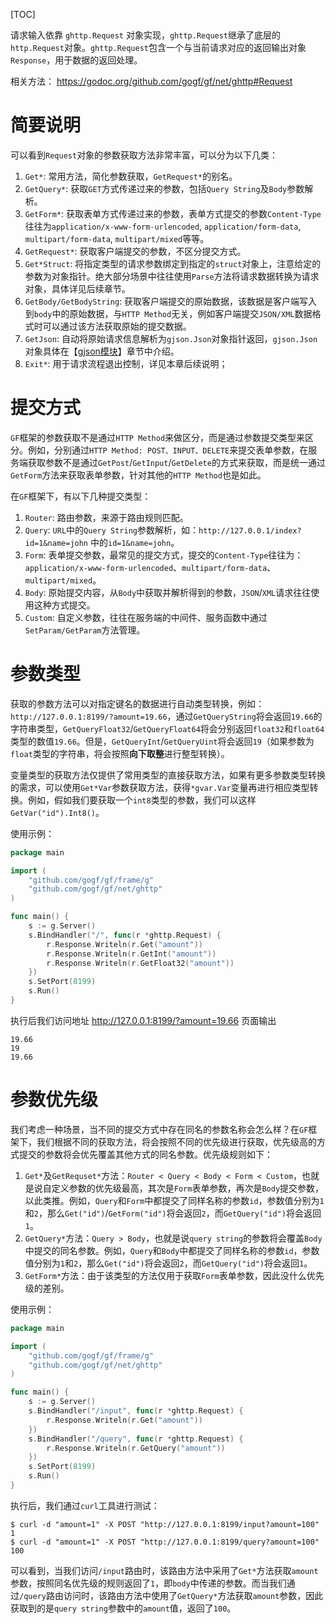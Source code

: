 [TOC]


请求输入依靠 `ghttp.Request` 对象实现，`ghttp.Request`继承了底层的`http.Request`对象。`ghttp.Request`包含一个与当前请求对应的返回输出对象`Response`，用于数据的返回处理。

相关方法：
https://godoc.org/github.com/gogf/gf/net/ghttp#Request



# 简要说明

可以看到`Request`对象的参数获取方法非常丰富，可以分为以下几类：
1. `Get*`: 常用方法，简化参数获取，`GetRequest*`的别名。
1. `GetQuery*`: 获取`GET`方式传递过来的参数，包括`Query String`及`Body`参数解析。
2. `GetForm*`: 获取表单方式传递过来的参数，表单方式提交的参数`Content-Type`往往为`application/x-www-form-urlencoded`, `application/form-data`, `multipart/form-data`, `multipart/mixed`等等。
3. `GetRequest*`: 获取客户端提交的参数，不区分提交方式。
1. `Get*Struct`: 将指定类型的请求参数绑定到指定的`struct`对象上，注意给定的参数为对象指针。绝大部分场景中往往使用`Parse`方法将请求数据转换为请求对象，具体详见后续章节。
4. `GetBody/GetBodyString`: 获取客户端提交的原始数据，该数据是客户端写入到`body`中的原始数据，与`HTTP Method`无关，例如客户端提交`JSON/XML`数据格式时可以通过该方法获取原始的提交数据。
5. `GetJson`: 自动将原始请求信息解析为`gjson.Json`对象指针返回，`gjson.Json`对象具体在【[gjson模块](encoding/gjson/index.md)】章节中介绍。
1. `Exit*`: 用于请求流程退出控制，详见本章后续说明；

# 提交方式

`GF`框架的参数获取不是通过`HTTP Method`来做区分，而是通过参数提交类型来区分。例如，分别通过`HTTP Method: POST、INPUT、DELETE`来提交表单参数，在服务端获取参数不是通过`GetPost`/`GetInput`/`GetDelete`的方式来获取，而是统一通过`GetForm`方法来获取表单参数，针对其他的`HTTP Method`也是如此。

在`GF`框架下，有以下几种提交类型：
1. `Router`: 路由参数，来源于路由规则匹配。
1. `Query`: `URL`中的`Query String`参数解析，如：`http://127.0.0.1/index?id=1&name=john` 中的`id=1&name=john`。
1. `Form`: 表单提交参数，最常见的提交方式，提交的`Content-Type`往往为：`application/x-www-form-urlencoded`、`multipart/form-data`、`multipart/mixed`。
1. `Body`: 原始提交内容，从`Body`中获取并解析得到的参数，`JSON`/`XML`请求往往使用这种方式提交。
1. `Custom`: 自定义参数，往往在服务端的中间件、服务函数中通过`SetParam/GetParam`方法管理。

# 参数类型

获取的参数方法可以对指定键名的数据进行自动类型转换，例如：`http://127.0.0.1:8199/?amount=19.66`，通过`GetQueryString`将会返回`19.66`的字符串类型，`GetQueryFloat32`/`GetQueryFloat64`将会分别返回`float32`和`float64`类型的数值`19.66`。但是，`GetQueryInt`/`GetQueryUint`将会返回`19`（如果参数为`float`类型的字符串，将会按照**向下取整**进行整型转换）。

变量类型的获取方法仅提供了常用类型的直接获取方法，如果有更多参数类型转换的需求，可以使用`Get*Var`参数获取方法，获得`*gvar.Var`变量再进行相应类型转换。例如，假如我们要获取一个`int8`类型的参数，我们可以这样`GetVar("id").Int8()`。


使用示例：

```go
package main

import (
	"github.com/gogf/gf/frame/g"
	"github.com/gogf/gf/net/ghttp"
)

func main() {
	s := g.Server()
	s.BindHandler("/", func(r *ghttp.Request) {
		r.Response.Writeln(r.Get("amount"))
		r.Response.Writeln(r.GetInt("amount"))
		r.Response.Writeln(r.GetFloat32("amount"))
	})
	s.SetPort(8199)
	s.Run()
}
```
执行后我们访问地址 http://127.0.0.1:8199/?amount=19.66 页面输出
```
19.66
19
19.66
```

# 参数优先级

我们考虑一种场景，当不同的提交方式中存在同名的参数名称会怎么样？在`GF`框架下，我们根据不同的获取方法，将会按照不同的优先级进行获取，优先级高的方式提交的参数将会优先覆盖其他方式的同名参数。优先级规则如下：
1. `Get*`及`GetRequset*`方法：`Router < Query < Body < Form < Custom`，也就是说自定义参数的优先级最高，其次是`Form`表单参数，再次是`Body`提交参数，以此类推。例如，`Query`和`Form`中都提交了同样名称的参数`id`，参数值分别为`1`和`2`，那么`Get("id")`/`GetForm("id")`将会返回`2`，而`GetQuery("id")`将会返回`1`。
1. `GetQuery*`方法：`Query > Body`，也就是说`query string`的参数将会覆盖`Body`中提交的同名参数。例如，`Query`和`Body`中都提交了同样名称的参数`id`，参数值分别为`1`和`2`，那么`Get("id")`将会返回`2`，而`GetQuery("id")`将会返回`1`。
1. `GetForm*`方法：由于该类型的方法仅用于获取`Form`表单参数，因此没什么优先级的差别。

使用示例：
```go
package main

import (
	"github.com/gogf/gf/frame/g"
	"github.com/gogf/gf/net/ghttp"
)

func main() {
	s := g.Server()
	s.BindHandler("/input", func(r *ghttp.Request) {
		r.Response.Writeln(r.Get("amount"))
	})
	s.BindHandler("/query", func(r *ghttp.Request) {
		r.Response.Writeln(r.GetQuery("amount"))
	})
	s.SetPort(8199)
	s.Run()
}
```
执行后，我们通过`curl`工具进行测试：
```
$ curl -d "amount=1" -X POST "http://127.0.0.1:8199/input?amount=100"
1
$ curl -d "amount=1" -X POST "http://127.0.0.1:8199/query?amount=100"
100
```
可以看到，当我们访问`/input`路由时，该路由方法中采用了`Get*`方法获取`amount`参数，按照同名优先级的规则返回了`1`，即`body`中传递的参数。而当我们通过`/query`路由访问时，该路由方法中使用了`GetQuery*`方法获取`amount`参数，因此获取到的是`query string`参数中的`amount`值，返回了`100`。
